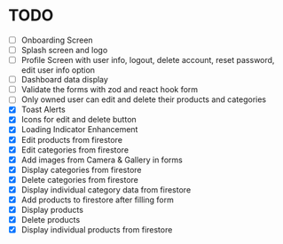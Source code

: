 # TODO

- [ ] Onboarding Screen
- [ ] Splash screen and logo
- [ ] Profile Screen with user info, logout, delete account, reset password, edit user info option
- [ ] Dashboard data display
- [ ] Validate the forms with zod and react hook form
- [ ] Only owned user can edit and delete their products and categories
- [x] Toast Alerts
- [x] Icons for edit and delete button
- [x] Loading Indicator Enhancement
- [x] Edit products from firestore
- [x] Edit categories from firestore
- [x] Add images from Camera & Gallery in forms
- [x] Display categories from firestore
- [x] Delete categories from firestore
- [x] Display individual category data from firestore
- [x] Add products to firestore after filling form
- [x] Display products
- [x] Delete products
- [x] Display individual products from firestore
